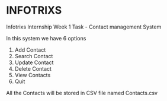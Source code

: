 # INFOTRIXS

Infotrixs Internship Week 1 Task - Contact management System

In this system we have 6 options 
1. Add Contact
2. Search Contact
3. Update Contact
4. Delete Contact
5. View Contacts
6. Quit

All the Contacts will be stored in CSV file named Contacts.csv
